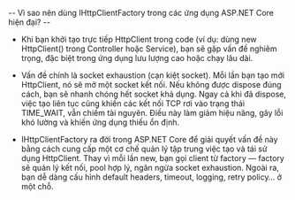-- Vì sao nên dùng IHttpClientFactory trong các ứng dụng ASP.NET Core hiện đại? -- 
- Khi bạn khởi tạo trực tiếp HttpClient trong code (ví dụ: dùng new HttpClient() trong Controller hoặc Service), bạn sẽ gặp vấn đề nghiêm trọng, đặc biệt trong ứng dụng lưu lượng cao hoặc chạy lâu dài.

- Vấn đề chính là socket exhaustion (cạn kiệt socket). Mỗi lần bạn tạo mới HttpClient, nó sẽ mở một socket kết nối. Nếu không được dispose đúng cách, bạn sẽ nhanh chóng hết socket khả dụng. Ngay cả khi đã dispose, việc tạo liên tục cũng khiến các kết nối TCP rơi vào trạng thái TIME_WAIT, vẫn chiếm tài nguyên. Điều này làm giảm hiệu năng, gây lỗi khó lường và khiến ứng dụng thiếu ổn định.

- IHttpClientFactory ra đời trong ASP.NET Core để giải quyết vấn đề này bằng cách cung cấp một cơ chế quản lý tập trung việc tạo và tái sử dụng HttpClient. Thay vì mỗi lần new, bạn gọi client từ factory — factory sẽ quản lý kết nối, pool hợp lý, ngăn ngừa socket exhaustion. Ngoài ra, bạn dễ dàng cấu hình default headers, timeout, logging, retry policy… ở một chỗ.